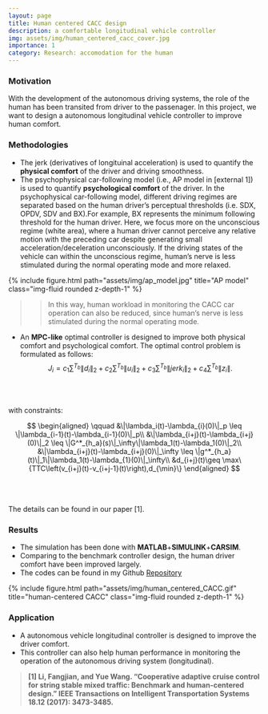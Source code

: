 ```yaml
---
layout: page
title: Human centered CACC design
description: a comfortable longitudinal vehicle controller
img: assets/img/human_centered_cacc_cover.jpg
importance: 1
category: Research: accomodation for the human
---
```


### Motivation

With the development of the autonomous driving systems, the role of the human has been transited from driver to the passenager. In this project, we want to design a autonomous longitudinal vehicle controller to improve human comfort.  

### Methodologies 

* The jerk (derivatives of longituinal acceleration) is used to quantify the **physical comfort** of the driver and driving smoothness. 
* The psychophysical car-following model (i.e., AP model in [external 1]) is used to quantify **psychological comfort** of the driver. In the psychophysical car-following model, different driving regimes are separated based on the human driver’s perceptual thresholds (i.e. SDX, OPDV, SDV and BX).For example, BX represents the minimum following threshold for the human driver. Here, we focus more on the unconscious regime (white area), where a human driver cannot perceive any relative motion with the preceding car despite generating small acceleration/deceleration unconsciously. If the driving states of the vehicle can within the unconscious regime, human’s nerve is less stimulated during the normal operating mode and more relaxed.

<div class="row justify-content-sm-center">
{% include figure.html path="assets/img/ap_model.jpg" title="AP model" class="img-fluid rounded z-depth-1" %}
</div>

>> In this way, human workload in monitoring the CACC car operation can also be reduced, since human’s nerve is less stimulated during the normal operating mode.

* An **MPC-like** optimal controller is designed to improve both physical comfort and psychological comfort. The optimal control problem is formulated as follows:
$$
J_i=c_1 \sum^{T_b} \| d_i \|_2  + c_2 \sum^{T_b}\|u_i\|_2 + c_3 \sum^{T_b} \|jerk_i \|_2 + c_4 \sum^{T_b} \| z_i \|.
\label{cost_function}
$$<br>

$$\qquad$$ with constraints:

$$
\begin{aligned}
\qquad &\|\lambda_i(t)-\lambda_{i}(0)\|_p \leq \|\lambda_{i-1}(t)-\lambda_{i-1}(0)\|_p\\
&\|\lambda_{i+j}(t)-\lambda_{i+j}(0)\|_2 \leq \|G^*_{h_a}(s)\|_\infty\|\lambda_1(t)-\lambda_1(0)\|_2\\
&\|\lambda_{i+j}(t)-\lambda_{i+j}(0)\|_\infty \leq \|g^*_{h_a}(t)\|_1\|\lambda_1(t)-\lambda_{1}(0)\|_\infty\\
&d_{i+j}(t)\geq \max\{TTC\left(v_{i+j}(t)-v_{i+j-1}(t)\right),d_{\min}\}
\end{aligned}
$$<br>

$$\qquad$$The details can be found in our paper [1].<br>

### Results

* The simulation has been done with **MATLAB**+**SIMULINK**+**CARSIM**.
* Comparing to the benchmark controller design, the human driver comfort have been improved largely. 
* The codes can be found in my Github [Repository](https://github.com/FangjianLi/Human_Centered_CACC) 

<div class="row justify-content-sm-center">
{% include figure.html path="assets/img/human_centered_CACC.gif" title="human-centered CACC" class="img-fluid rounded z-depth-1" %}
</div>
  
### Application
* A autonomous vehicle longitudinal controller is designed to improve the driver comfort. 
* This controller can also help human performance in monitoring the operation of the autonomous driving system (longitudinal). 

>**[1] Li, Fangjian, and Yue Wang. “Cooperative adaptive cruise control for string stable mixed traffic: Benchmark and human-centered design.” IEEE Transactions on Intelligent Transportation Systems 18.12 (2017): 3473-3485.**
